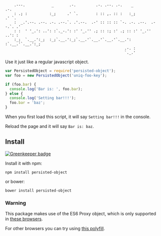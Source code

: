
        .---.            _       .-.         .-. .--. .-.    _             .-. 
        : .; :          :_;     .' `.        : :: ,. :: :   :_;           .' `.
        :  _.'.--. .--. .-. .--.`. .'.--.  .-' :: :: :: `-. .-. .--.  .--.`. .'
        : :  ' '_.': ..': :`._-.': :' '_.'' .; :: :; :' .; :: :' '_.''  ..': : 
        :_;  `.__.':_;  :_;`.__.':_;`.__.'`.__.'`.__.'`.__.': :`.__.'`.__.':_; 
                                                          .-. :                
                                                          `._.'    
                                                  
Use it just like a regular javascript object.

```javascript
var PersistedObject = require('persisted-object');
var foo = new PersistedObject('uniq-foo-key');

if (foo.bar) {
  console.log('Bar is: ', foo.bar);
} else {
  console.log('Setting bar!!!');
  foo.bar = 'baz';
}
```

When you first load this script, it will say `Setting bar!!!` in the console.

Reload the page and it will say `Bar is: baz`.

## Install

[![Greenkeeper badge](https://badges.greenkeeper.io/brysgo/persisted-object.svg)](https://greenkeeper.io/)

Install it with npm:

`npm install persisted-object`

or bower:

`bower install persisted-object`

### Warning
This package makes use of the ES6 Proxy object, which is only supported in [these browsers](http://caniuse.com/#feat=proxy).

For other browsers you can try using [this polyfill](https://github.com/GoogleChrome/proxy-polyfill).